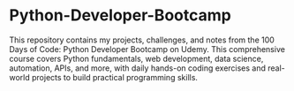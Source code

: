 # Python-Developer-Bootcamp
This repository contains my projects, challenges, and notes from the 100 Days of Code: Python Developer Bootcamp on Udemy. This comprehensive course covers Python fundamentals, web development, data science, automation, APIs, and more, with daily hands-on coding exercises and real-world projects to build practical programming skills.
